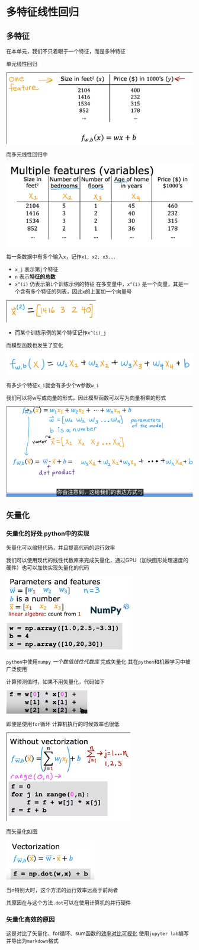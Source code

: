 # 多特征线性回归

## 多特征

在本单元，我们不只着眼于一个特征，而是多种特征

单元线性回归

![](img/b3dcfa70.png)

而多元线性回归中

![](img/dced2565.png)

每一条数据中有多个输入`x`，记作`x1, x2, x3...`

* `x_j` 表示第`j`个特征
* `n` 表示**特征的总数**
* `x^(i)` 仍表示第`i`个训练示例的特征 在多变量中，`x^(i)` 是一个向量，其是一个含有多个特征的列表，因此`x`的上面加一个向量号

![](img/8a6a9796.png)

* 而某个训练示例的某个特征记作`x^(i)_j`

而模型函数也发生了变化

![](img/8b477858.png)

有多少个特征`x_i`就会有多少个w参数`w_i`

我们可以将w写成向量的形式，因此模型函数可以写为向量相乘的形式

![](img/5c570650.png)

## 矢量化

### 矢量化的好处 python中的实现

矢量化可以缩短代码，并且提高代码的运行效率

我们可以使用现代的线性代数库来完成矢量化，通过GPU（加快图形处理速度的硬件）也可以加快实现矢量化的代码

![](img/58f89698.png)

`python`中使用`numpy` *一个数值线性代数库* 完成矢量化 其在`python`和机器学习中被广泛使用

计算预测值时，如果不用矢量化，代码如下

![](img/33043af6.png)

即便是使用`for`循环 计算机执行的时候效率也很低

![](img/dd12dd7c.png)

而矢量化如图

![](img/d778cea8.png)

当n特别大时，这个方法的运行效率远高于前两者

其原因在与这个方法`.dot`可以在使用计算机的并行硬件

### 矢量化高效的原因

这是对比了矢量化、for循环、sum函数的[效率对比可视化](Unit2_矢量化效率/README.md) 使用`jupyter lab`编写并导出为`markdown`格式


